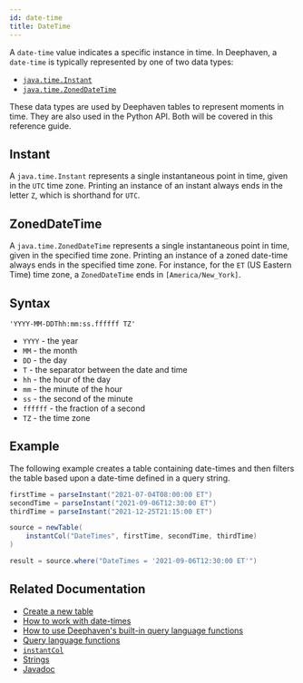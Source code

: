 ```yaml
---
id: date-time
title: DateTime
---
```


A `date-time` value indicates a specific instance in time. In Deephaven, a `date-time` is typically represented by one of two data types:

- [`java.time.Instant`](https://docs.oracle.com/en/java/javase/17/docs/api/java.base/java/time/Instant.html)
- [`java.time.ZonedDateTime`](https://docs.oracle.com/en/java/javase/17/docs/api/java.base/java/time/ZonedDateTime.html)

These data types are used by Deephaven tables to represent moments in time. They are also used in the Python API. Both will be covered in this reference guide.

## Instant

A `java.time.Instant` represents a single instantaneous point in time, given in the `UTC` time zone. Printing an instance of an instant always ends in the letter `Z`, which is shorthand for `UTC`.

## ZonedDateTime

A `java.time.ZonedDateTime` represents a single instantaneous point in time, given in the specified time zone. Printing an instance of a zoned date-time always ends in the specified time zone. For instance, for the `ET` (US Eastern Time) time zone, a `ZonedDateTime` ends in `[America/New_York]`.

## Syntax

`'YYYY-MM-DDThh:mm:ss.ffffff TZ'`

- `YYYY` - the year
- `MM` - the month
- `DD` - the day
- `T` - the separator between the date and time
- `hh` - the hour of the day
- `mm` - the minute of the hour
- `ss` - the second of the minute
- `ffffff` - the fraction of a second
- `TZ` - the time zone

## Example

The following example creates a table containing date-times and then filters the table based upon a date-time defined in a query string.

```groovy order=source,result
firstTime = parseInstant("2021-07-04T08:00:00 ET")
secondTime = parseInstant("2021-09-06T12:30:00 ET")
thirdTime = parseInstant("2021-12-25T21:15:00 ET")

source = newTable(
    instantCol("DateTimes", firstTime, secondTime, thirdTime)
)

result = source.where("DateTimes = '2021-09-06T12:30:00 ET'")
```

## Related Documentation

- [Create a new table](../../../how-to-guides/new-table.md)
- [How to work with date-times](../../../how-to-guides/work-with-date-time.md)
- [How to use Deephaven's built-in query language functions](../../../how-to-guides/query-language-functions.md)
- [Query language functions](../query-library/query-language-function-reference.md)
- [`instantCol`](../../table-operations/create/instantCol.md)
- [Strings](./strings.md)
- [Javadoc](https://deephaven.io/core/javadoc/io/deephaven/time/DateTime.html)
